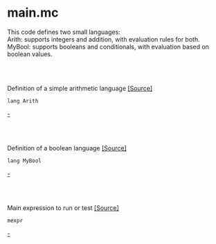 # main.mc
This code defines two small languages: <br>
 Arith: supports integers and addition, with evaluation rules for both.<br>
 MyBool: supports booleans and conditionals, with evaluation based on boolean values.<br>

<br>

<br>


Definition of a simple arithmetic language [\[Source\]](source-main-Arith.md)
```
lang Arith
```
[-](main-Arith.md)

<br>

<br>

Definition of a boolean language [\[Source\]](source-main-MyBool.md)
```
lang MyBool
```
[-](main-MyBool.md)

<br>

<br>

Main expression to run or test [\[Source\]](source-main-mexpr.md)
```
mexpr
```
[-](main-mexpr.md)

